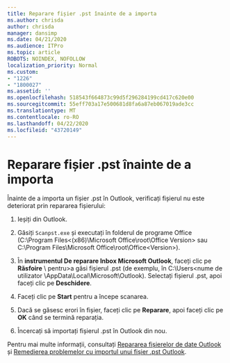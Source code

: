 ```yaml
---
title: Reparare fișier .pst înainte de a importa
ms.author: chrisda
author: chrisda
manager: dansimp
ms.date: 04/21/2020
ms.audience: ITPro
ms.topic: article
ROBOTS: NOINDEX, NOFOLLOW
localization_priority: Normal
ms.custom:
- "1226"
- "1800027"
ms.assetid: ''
ms.openlocfilehash: 518543f664873c99d5f296284199cd417c620e00
ms.sourcegitcommit: 55eff703a17e500681d8fa6a87eb067019ade3cc
ms.translationtype: MT
ms.contentlocale: ro-RO
ms.lasthandoff: 04/22/2020
ms.locfileid: "43720149"
---
```

# <a name="repair-pst-file-before-importing"></a>Reparare fișier .pst înainte de a importa

Înainte de a importa un fișier .pst în Outlook, verificați fișierul nu este deteriorat prin repararea fișierului:

1. Ieșiți din Outlook.

2. Găsiți `Scanpst.exe` și executați în folderul de programe Office (C:\Program Files\<(x86)\Microsoft Office\root\Office Version\> sau C:\Program Files\Microsoft Office\root\Office\<Version\>).

3. În **instrumentul De reparare Inbox Microsoft Outlook**, faceți clic pe **Răsfoire** \\ pentru\>a găsi fișierul .pst (de exemplu, în C:\Users<nume de utilizator \AppData\Local\Microsoft\Outlook). Selectați fișierul .pst, apoi faceți clic pe **Deschidere**.

4. Faceți clic pe **Start** pentru a începe scanarea.

5. Dacă se găsesc erori în fișier, faceți clic pe **Reparare**, apoi faceți clic pe **OK** când se termină reparația.

6. Încercați să importați fișierul .pst în Outlook din nou.

Pentru mai multe informații, consultați [Repararea fișierelor de date Outlook](https://support.office.com/article/25663bc3-11ec-4412-86c4-60458afc5253) și [Remedierea problemelor cu importul unui fișier .pst Outlook](https://support.office.com/article/2d2e50dc-5c36-4ab2-ab50-f1be733b3d6e).
